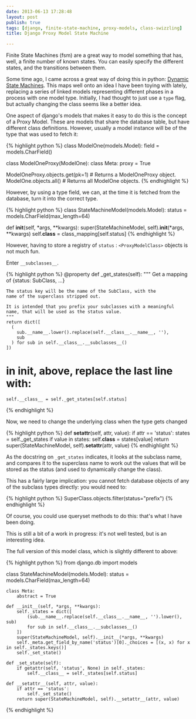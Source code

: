 ```yaml
---
date: 2013-06-13 17:28:48
layout: post
publish: true
tags: [django, finite-state-machine, proxy-models, class-swizzling]
title: Django Proxy Model State Machine

---
```


  
Finite State Machines (fsm) are a great way to model something that has, well, a finite number of known states. You can easily specify the different states, and the transitions between them.

Some time ago, I came across a great way of doing this in python: [Dynamic State Machines](http://harkablog.com/dynamic-state-machines.html). This maps well onto an idea I have been toying with lately, replacing a series of linked models representing different phases in a process with one model type. Initially, I had thought to just use a `type` flag, but actually changing the class seems like a better idea.

One aspect of django's models that makes it easy to do this is the concept of a Proxy Model. These are models that share the database table, but have different class definitions. However, usually a model instance will be of the type that was used to fetch it:

{% highlight python %}
class ModelOne(models.Model):
  field = models.CharField()
  
class ModelOneProxy(ModelOne):
  class Meta:
    proxy = True

ModelOneProxy.objects.get(pk=1) # Returns a ModelOneProxy object.
ModelOne.objects.all() # Returns all ModelOne objects.
{% endhighlight %}

However, by using a type field, we can, at the time it is fetched from the database, turn it into the correct type.

{% highlight python %}
class StateMachineModel(models.Model):
  status = models.CharField(max_length=64)
  
  def __init__(self, *args, **kwargs):
    super(StateMachineModel, self).__init__(*args, **kwargs)
    self.__class__ = class_mapping[self.status]
{% endhighlight %}

However, having to store a registry of ``status`` : ``<ProxyModelClass>`` objects is not much fun.

Enter ``__subclasses__``.

{% highlight python %}
  @property
  def _get_states(self):
    """
    Get a mapping of {status: SubClass, ...}
    
    The status key will be the name of the SubClass, with the
    name of the superclass stripped out.
    
    It is intended that you prefix your subclasses with a meaningful
    name, that will be used as the status value.
    """
    return dict([
      (
        sub.__name__.lower().replace(self.__class__.__name__, ''),
        sub
      ) for sub in self.__class__.__subclasses__()
    ])
  
  # in __init__, above, replace the last line with:
    self.__class__ = self._get_states[self.status]
{% endhighlight %}

Now, we need to change the underlying class when the type gets changed

{% highlight python %}
  def __setattr__(self, attr, value):
    if attr == 'status':
      states = self._get_states
      if value in states:
        self.__class__ = states[value]
    return super(StateMachineModel, self).__setattr__(attr, value)
{% endhighlight %}

As the docstring on ``_get_states`` indicates, it looks at the subclass name, and compares it to the superclass name to work out the values that will be stored as the status (and used to dynamically change the class).

This has a fairly large implication: you cannot fetch database objects of any of the subclass types directly: you would need to:

{% highlight python %}
SuperClass.objects.filter(status="prefix")
{% endhighlight %}

Of course, you could use queryset methods to do this: that's what I have been doing.

This is still a bit of a work in progress: it's not well tested, but is an interesting idea.

The full version of this model class, which is slightly different to above:

{% highlight python %}
from django.db import models

class StateMachineModel(models.Model):
    status = models.CharField(max_length=64)
    
    class Meta:
        abstract = True
    
    def __init__(self, *args, **kwargs):
        self._states = dict([
            (sub.__name__.replace(self.__class__.__name__, '').lower(), sub)
            for sub in self.__class__.__subclasses__()
        ])
        super(StateMachineModel, self).__init__(*args, **kwargs)
        self._meta.get_field_by_name('status')[0]._choices = [(x, x) for x in self._states.keys()]
        self._set_state()
            
    def _set_state(self):
        if getattr(self, 'status', None) in self._states:
            self.__class__ = self._states[self.status]
    
    def __setattr__(self, attr, value):
        if attr == 'status':
            self._set_state()
        return super(StateMachineModel, self).__setattr__(attr, value)
{% endhighlight %}